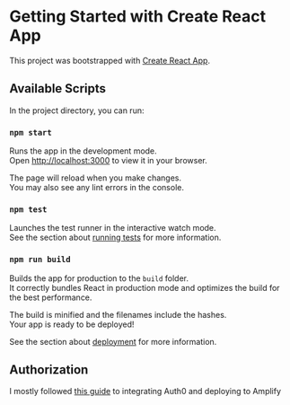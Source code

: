 # Getting Started with Create React App

This project was bootstrapped with [Create React App](https://github.com/facebook/create-react-app).

## Available Scripts

In the project directory, you can run:

### `npm start`

Runs the app in the development mode.\
Open [http://localhost:3000](http://localhost:3000) to view it in your browser.

The page will reload when you make changes.\
You may also see any lint errors in the console.

### `npm test`

Launches the test runner in the interactive watch mode.\
See the section about [running tests](https://facebook.github.io/create-react-app/docs/running-tests) for more information.

### `npm run build`

Builds the app for production to the `build` folder.\
It correctly bundles React in production mode and optimizes the build for the best performance.

The build is minified and the filenames include the hashes.\
Your app is ready to be deployed!

See the section about [deployment](https://facebook.github.io/create-react-app/docs/deployment) for more information.

## Authorization 

I mostly followed [this guide](https://info.auth0.com/rs/712-VXW-158/images/Auth0-AWS-Amplify-eBook-Implementing-MFA.pdf?utm_medium=email&utm_source=mkto&utm_campaign=auth0-aws-amplify-ebook&mem=button&mkt_tok=NzEyLVZYVy0xNTgAAAGFF6-bsirIRX_Uxo9EHRbOvLCiUC3z25tV6hSDInu5ZzmQDk3bgJsA_DuRxxxDJX-Egq-AmoIu3oUGrQxU75V-wTr3atxqARP9qKJabvzPTsvZRg) to integrating Auth0 and deploying to Amplify 